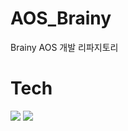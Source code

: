 # AOS_Brainy
Brainy AOS 개발 리파지토리

Tech
==========
<img src="https://img.shields.io/badge/SWIFT-F05138?style=flat-square&logo=Swift&logoColor=white"/>
<img src="https://img.shields.io/badge/Xcode-147EFB?style=for-the-badge&logo=Xcode&logoColor=white">
